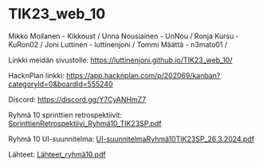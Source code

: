 # TIK23_web_10
Mikko Moilanen - Kikkoust /
Unna Nousiainen - UnNou /
Ronja Kursu - KuRon02 /
Joni Luttinen - luttinenjoni /
Tommi Määttä - n3mato01 /

Linkki meidän sivustolle: https://luttinenjoni.github.io/TIK23_web_10/

HacknPlan linkki:
https://app.hacknplan.com/p/202069/kanban?categoryId=0&boardId=555240

Discord:
https://discord.gg/Y7CyANHmZ7

Ryhmä 10 sprinttien retrospektiivit:
[SprinttienRetrospektiivi_Ryhmä10_TIK23SP.pdf](https://github.com/luttinenjoni/TIK23_web_10/files/15197927/SprinttienRetrospektiivi_Ryhma10_TIK23SP.pdf)

Ryhmä 10 UI-suunnitelma:
[UI-suunnitelmaRyhmä10TIK23SP_26.3.2024.pdf](https://github.com/luttinenjoni/TIK23_web_10/files/15198219/UI-suunnitelmaRyhma10TIK23SP_26.3.2024.pdf)

Lähteet:
[Lähteet_ryhmä10.pdf](https://github.com/luttinenjoni/TIK23_web_10/files/15198659/Lahteet_ryhma10.pdf)

